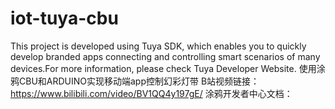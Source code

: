 # iot-tuya-cbu
This project is developed using Tuya SDK, which enables you to quickly develop branded apps connecting and controlling smart scenarios of many devices.For more information, please check Tuya Developer Website.
使用涂鸦CBU和ARDUINO实现移动端app控制幻彩灯带
B站视频链接：https://www.bilibili.com/video/BV1QQ4y197gE/
涂鸦开发者中心文档：
